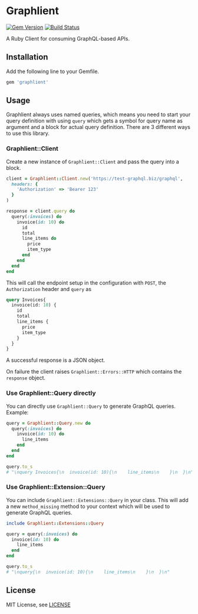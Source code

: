 # Graphlient

[![Gem Version](https://badge.fury.io/rb/graphlient.svg)](https://badge.fury.io/rb/graphlient)
[![Build Status](https://travis-ci.org/ashkan18/graphlient.svg?branch=master)](https://travis-ci.org/ashkan18/graphlient)

A Ruby Client for consuming GraphQL-based APIs.

## Installation

Add the following line to your Gemfile.

```ruby
gem 'graphlient'
```

## Usage

Graphlient always uses named queries, which means you need to start your query definition with using `query` which gets a symbol for query name as argument and a block for actual query definition. There are 3 different ways to use this library.

### Graphlient::Client

Create a new instance of `Graphlient::Client` and pass the query into a block.

```ruby
client = Graphlient::Client.new('https://test-graphql.biz/graphql',
  headers: {
    'Authorization' => 'Bearer 123'
  }
)

response = client.query do
  query(:invoices) do
    invoice(id: 10) do
      id
      total
      line_items do
        price
        item_type
      end
    end
  end
end
```

This will call the endpoint setup in the configuration with `POST`, the `Authorization` header and `query` as

```graphql
query Invoices{
  invoice(id: 10) {
    id
    total
    line_items {
      price
      item_type
    }
  }
}
```

A successful response is a JSON object.

On failure the client raises `Graphlient::Errors::HTTP` which contains the `response` object.

### Use Graphlient::Query directly

You can directly use `Graphlient::Query` to generate GraphQL queries. Example:

```ruby
query = Graphlient::Query.new do
  query(:invoices) do
    invoice(id: 10) do
      line_items
    end
  end
end

query.to_s
# "\nquery Invoices{\n  invoice(id: 10){\n    line_items\n    }\n  }\n"
```

### Use Graphlient::Extension::Query

You can include `Graphlient::Extensions::Query` in your class. This will add a new `method_missing` method to your context which will be used to generate GraphQL queries.

```ruby
include Graphlient::Extensions::Query

query = query(:invoices) do
  invoice(id: 10) do
    line_items
  end
end

query.to_s
# "\nquery{\n  invoice(id: 10){\n    line_items\n    }\n  }\n"
```

## License

MIT License, see [LICENSE](LICENSE)
